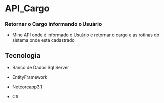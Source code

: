 # API_Cargo
### Retornar o Cargo informando o Usuário
- Mine API onde é informado o Usuário e  retornar o cargo e as rotinas do sistema onde está cadastrado
## Tecnologia
 - Banco de Dados Sql Server

 - EntityFramework

- Netcoreapp3.1

- C#

